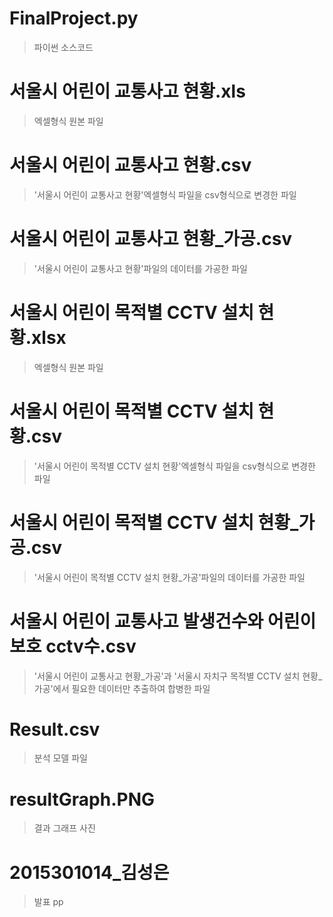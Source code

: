 # FinalProject.py
> 파이썬 소스코드
# 서울시 어린이 교통사고 현황.xls
> 엑셀형식 원본 파일
# 서울시 어린이 교통사고 현황.csv
> '서울시 어린이 교통사고 현황'엑셀형식 파일을 csv형식으로 변경한 파일
# 서울시 어린이 교통사고 현황_가공.csv
> '서울시 어린이 교통사고 현황'파일의 데이터를 가공한 파일
# 서울시 어린이 목적별 CCTV 설치 현황.xlsx
> 엑셀형식 원본 파일
# 서울시 어린이 목적별 CCTV 설치 현황.csv
> '서울시 어린이 목적별 CCTV 설치 현황'엑셀형식 파일을 csv형식으로 변경한 파일
# 서울시 어린이 목적별 CCTV 설치 현황_가공.csv
> '서울시 어린이 목적별 CCTV 설치 현황_가공'파일의 데이터를 가공한 파일
# 서울시 어린이 교통사고 발생건수와 어린이 보호 cctv수.csv
> '서울시 어린이 교통사고 현황_가공'과 '서울시 자치구 목적별 CCTV 설치 현황_가공'에서 필요한 데이터만 추출하여 합병한 파일
# Result.csv
> 분석 모델 파일
# resultGraph.PNG
> 결과 그래프 사진
# 2015301014_김성은
> 발표 pp
